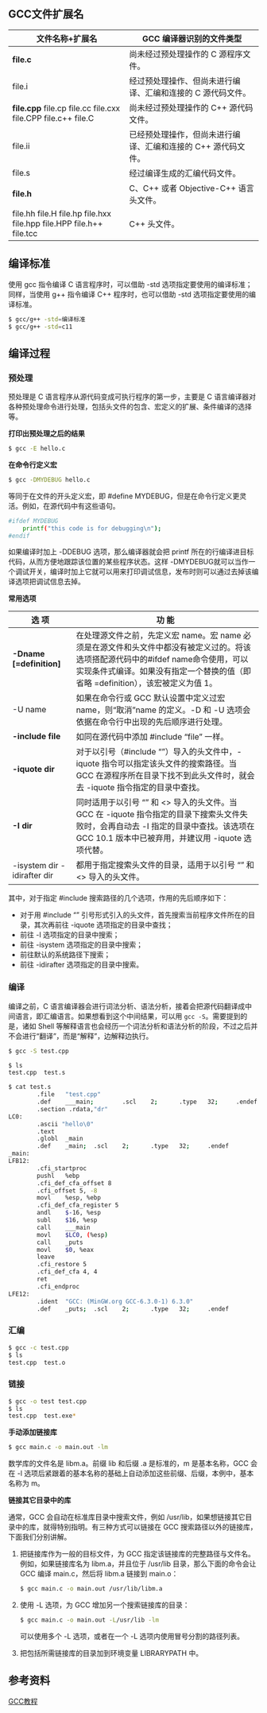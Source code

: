 ## GCC文件扩展名

| 文件名称+扩展名                                              | GCC 编译器识别的文件类型                                     |
| ------------------------------------------------------------ | ------------------------------------------------------------ |
| **file.c**                                                   | 尚未经过预处理操作的 C 源程序文件。                          |
| file.i                                                       | 经过预处理操作、但尚未进行编译、汇编和连接的 C 源代码文件。  |
| **file.cpp** file.cp file.cc file.cxx file.CPP file.c++ file.C | 尚未经过预处理操作的 C++ 源代码文件。                        |
| file.ii                                                      | 已经预处理操作，但尚未进行编译、汇编和连接的 C++ 源代码文件。 |
| file.s                                                       | 经过编译生成的汇编代码文件。                                 |
| **file.h**                                                   | C、C++ 或者 Objective-C++ 语言头文件。                       |
| file.hh file.H file.hp file.hxx file.hpp file.HPP file.h++ file.tcc | C++ 头文件。                                                 |

## 编译标准

使用 gcc 指令编译 C 语言程序时，可以借助 -std 选项指定要使用的编译标准；同样，当使用 g++ 指令编译 C++ 程序时，也可以借助 -std 选项指定要使用的编译标准。

```bash
$ gcc/g++ -std=编译标准
$ gcc/g++ -std=c11
```

## 编译过程

### 预处理

预处理是 C 语言程序从源代码变成可执行程序的第一步，主要是 C 语言编译器对各种预处理命令进行处理，包括头文件的包含、宏定义的扩展、条件编译的选择等。

**打印出预处理之后的结果**

```bash
$ gcc -E hello.c
```

**在命令行定义宏**

```bash
$ gcc -DMYDEBUG hello.c
```

等同于在文件的开头定义宏，即 #define MYDEBUG，但是在命令行定义更灵活。例如，在源代码中有这些语句。

```bash
#ifdef MYDEBUG
	printf("this code is for debugging\n");
#endif
```

如果编译时加上 -DDEBUG 选项，那么编译器就会把 printf 所在的行编译进目标代码，从而方便地跟踪该位置的某些程序状态。这样 -DMYDEBUG就可以当作一个调试开关，编译时加上它就可以用来打印调试信息，发布时则可以通过去掉该编译选项把调试信息去掉。

**常用选项**

| 选 项                       | 功 能                                                        |
| --------------------------- | ------------------------------------------------------------ |
| **-Dname [=definition]**    | 在处理源文件之前，先定义宏 name。宏 name 必须是在源文件和头文件中都没有被定义过的。将该选项搭配源代码中的#ifdef name命令使用，可以实现条件式编译。如果没有指定一个替换的值（即省略 =definition），该宏被定义为值 1。 |
| -U name                     | 如果在命令行或 GCC 默认设置中定义过宏 name，则“取消”name 的定义。-D 和 -U 选项会依据在命令行中出现的先后顺序进行处理。 |
| **-include file**           | 如同在源代码中添加 #include “file” 一样。                    |
| **-iquote dir**             | 对于以引号（#include “”）导入的头文件中，-iquote 指令可以指定该头文件的搜索路径。当 GCC 在源程序所在目录下找不到此头文件时，就会去 -iquote 指令指定的目录中查找。 |
| **-I dir**                  | 同时适用于以引号 “” 和 <> 导入的头文件。当 GCC 在 -iquote 指令指定的目录下搜索头文件失败时，会再自动去 -I 指定的目录中查找。该选项在 GCC 10.1 版本中已被弃用，并建议用 -iquote 选项代替。 |
| -isystem dir -idirafter dir | 都用于指定搜索头文件的目录，适用于以引号 “” 和 <> 导入的头文件。 |

其中，对于指定 #include 搜索路径的几个选项，作用的先后顺序如下：

- 对于用 #include “” 引号形式引入的头文件，首先搜索当前程序文件所在的目录，其次再前往 -iquote 选项指定的目录中查找；
- 前往 -I 选项指定的目录中搜索；
- 前往 -isystem 选项指定的目录中搜索；
- 前往默认的系统路径下搜索；
- 前往 -idirafter 选项指定的目录中搜索。

### 编译

编译之前，C 语言编译器会进行词法分析、语法分析，接着会把源代码翻译成中间语言，即汇编语言。如果想看到这个中间结果，可以用 `gcc -S`。需要提到的是，诸如 Shell 等解释语言也会经历一个词法分析和语法分析的阶段，不过之后并不会进行“翻译”，而是“解释”，边解释边执行。

```bash
$ gcc -S test.cpp

$ ls
test.cpp  test.s

$ cat test.s
        .file   "test.cpp"
        .def    ___main;        .scl    2;      .type   32;     .endef
        .section .rdata,"dr"
LC0:
        .ascii "hello\0"
        .text
        .globl  _main
        .def    _main;  .scl    2;      .type   32;     .endef
_main:
LFB12:
        .cfi_startproc
        pushl   %ebp
        .cfi_def_cfa_offset 8
        .cfi_offset 5, -8
        movl    %esp, %ebp
        .cfi_def_cfa_register 5
        andl    $-16, %esp
        subl    $16, %esp
        call    ___main
        movl    $LC0, (%esp)
        call    _puts
        movl    $0, %eax
        leave
        .cfi_restore 5
        .cfi_def_cfa 4, 4
        ret
        .cfi_endproc
LFE12:
        .ident  "GCC: (MinGW.org GCC-6.3.0-1) 6.3.0"
        .def    _puts;  .scl    2;      .type   32;     .endef
```

### 汇编

```bash
$ gcc -c test.cpp
$ ls
test.cpp  test.o
```

### 链接

```bash
$ gcc -o test test.cpp
$ ls
test.cpp  test.exe*
```

**手动添加链接库**

```bash
$ gcc main.c -o main.out -lm
```

数学库的文件名是 libm.a。前缀 lib 和后缀 .a 是标准的，m 是基本名称，GCC 会在 -l 选项后紧跟着的基本名称的基础上自动添加这些前缀、后缀，本例中，基本名称为 m。

**链接其它目录中的库**

通常，GCC 会自动在标准库目录中搜索文件，例如 /usr/lib，如果想链接其它目录中的库，就得特别指明。有三种方式可以链接在 GCC 搜索路径以外的链接库，下面我们分别讲解。

1. 把链接库作为一般的目标文件，为 GCC 指定该链接库的完整路径与文件名。例如，如果链接库名为 libm.a，并且位于 /usr/lib 目录，那么下面的命令会让 GCC 编译 main.c，然后将 libm.a 链接到 main.o：

   ```bash
   $ gcc main.c -o main.out /usr/lib/libm.a
   ```

2. 使用 -L 选项，为 GCC 增加另一个搜索链接库的目录：

   ```bash
   $ gcc main.c -o main.out -L/usr/lib -lm
   ```

   可以使用多个 -L 选项，或者在一个 -L 选项内使用冒号分割的路径列表。

3. 把包括所需链接库的目录加到环境变量 LIBRARYPATH 中。

## 参考资料

[GCC教程](https://haicoder.net/gcc/gcc-tutorial.html)